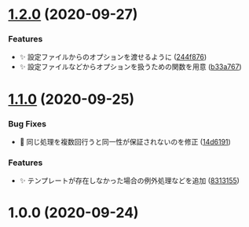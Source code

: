 # [1.2.0](https://github.com/SnO2WMaN-HQ/ignoregen-core/compare/v1.1.1...v1.2.0) (2020-09-27)


### Features

* :sparkles: 設定ファイルからのオプションを渡せるように ([244f876](https://github.com/SnO2WMaN-HQ/ignoregen-core/commit/244f876fbad58aa3076f3f69db026bf3e1a21db0))
* :sparkles: 設定ファイルなどからオプションを扱うための関数を用意 ([b33a767](https://github.com/SnO2WMaN-HQ/ignoregen-core/commit/b33a767cac14177c0c57b2cc6de4cb5b264acbaf))

# [1.1.0](https://github.com/SnO2WMaN-HQ/ignoregen-core/compare/v1.0.0...v1.1.0) (2020-09-25)


### Bug Fixes

* :bug: 同じ処理を複数回行うと同一性が保証されないのを修正 ([14d6191](https://github.com/SnO2WMaN-HQ/ignoregen-core/commit/14d6191acefe258b6293be7012fbebf6259d8ebc))


### Features

* :sparkles: テンプレートが存在しなかった場合の例外処理などを追加 ([8313155](https://github.com/SnO2WMaN-HQ/ignoregen-core/commit/8313155b77627f3a920704262021418282d21c46))

# 1.0.0 (2020-09-24)
